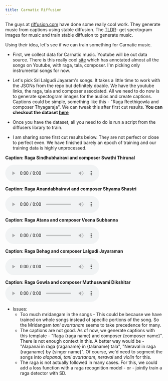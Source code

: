 ```yaml
---
title: Carnatic Riffusion
---
```



The guys at <a href="https://www.riffusion.com/" target="_blank">riffusion.com</a> have done some really cool work. They generate music from captions using stable diffusion. The <a href="http://riffusion.com/about" target="_blank">TLDR</a>- get spectogram images for music and train stable diffusion to generate music. 

Using their idea, let's see if we can train something for Carnatic music. 

* First, we collect data for Carnatic music. Youtube will be out data source. There is this really cool <a href="https://ramanarunachalam.github.io/Music/Carnatic/carnatic.html" target="_blank">site</a> which has annotated almost all the songs on Youtube, with raga, tala, composer. I'm picking only instrumental songs for now. 
* Let's pick Sri Lalgudi Jayaram's songs. It takes a little time to work with the JSONs from the repo but definitely doable. We have the youtube links, the raga, tala and composer associated. All we need to do now is to generate spectogram images for the audios and create captions. Captions could be simple, something like this - "Raga Reethigowla and composer Thyagaraja". We can tweak this after first cut results. **You can checkout the dataset <a href="https://docs.google.com/spreadsheets/d/1C5m6KgOA8-IKaWVPknIMQNuZYGaSM-XF/edit?usp=sharing&ouid=112760685178093584686&rtpof=true&sd=true" target="_blank">here</a>**
* Once you have the dataset, all you need to do is run a script from the diffusers library to train. 

* I am sharing some first cut results below. They are not perfect or close to perfect even. We have finished barely an epoch of training and our training data is highly unprocessed.

**Caption: Raga Sindhubhairavi and composer Swathi Thirunal**

<audio controls>
  <source src="./first-cut-results/raga Sindhubhairavi and composer Swathi Thirunal.mp3" type="audio/mpeg">
</audio>

**Caption: Raga Anandabhairavi and composer Shyama Shastri**

<audio controls>
  <source src="./first-cut-results/raga Anandabhairavi and composer Shyama Shastri.mp3" type="audio/mpeg">
</audio>

**Caption: Raga Atana and composer Veena Subbanna**

<audio controls>
  <source src="./first-cut-results/raga Atana and composer Veena Subbanna.mp3" type="audio/mpeg">
</audio>

**Caption: Raga Behag and composer Lalgudi Jayaraman**

<audio controls>
  <source src="./first-cut-results/raga Behag and composer Lalgudi Jayaraman.mp3" type="audio/mpeg">
</audio>

**Caption: Raga Gowla and composer Muthuswami Dikshitar**
<audio controls>
  <source src="./first-cut-results/raga Gowla and composer Muthuswami Dikshitar.mp3" type="audio/mpeg">
</audio>

* Issues:
  * Too much mridangam in the songs - This could be because we have trained on whole songs instead of specific portions of the song. So the Mridangam *tani avartanam* seems to take precedence for many. 
  * The captions are not good. As of now, we generate captions with this template - "Raga {raga name} and composer {composer name}". There is not enough context in this. A better way would be - "Alapanai in raga {raganame} in {talaname} tala", "Neraval in raga {raganame} by {singer name}". Of course, we'd need to segment the songs into *alapanai*, *tani avartanam*, *neraval* and *violin* for this. 
  * The raga is not actually followed in many cases. For this, we could add a loss function with a raga recognition model - or - jointly train a raga detector with SD. 